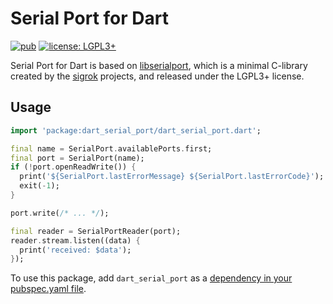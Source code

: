 # Serial Port for Dart

[![pub](https://img.shields.io/pub/v/dart_serial_port.svg)](https://pub.dev/packages/dart_serial_port)
[![license: LGPL3+](https://img.shields.io/badge/license-LGPL3+-magenta.svg)](https://opensource.org/licenses/LGPL-3.0)

Serial Port for Dart is based on [libserialport](https://sigrok.org/wiki/Libserialport),
which is a minimal C-library created by the [sigrok](https://sigrok.org/) projects, and
released under the LGPL3+ license.

## Usage

```dart
import 'package:dart_serial_port/dart_serial_port.dart';

final name = SerialPort.availablePorts.first;
final port = SerialPort(name);
if (!port.openReadWrite()) {
  print('${SerialPort.lastErrorMessage} ${SerialPort.lastErrorCode}');
  exit(-1);
}

port.write(/* ... */);

final reader = SerialPortReader(port);
reader.stream.listen((data) {
  print('received: $data');
});
```

To use this package, add `dart_serial_port` as a [dependency in your pubspec.yaml file](https://dart.dev/tools/pub/dependencies).

